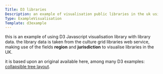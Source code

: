 ```yaml
---
Title: D3 libraries
Description: an example of visualisation public libraries in the uk using D3.
Type: ExampleVisualisation
Template: d3example
---
```


this is an example of using D3 Javascript visualisation library with library data.  the library data is taken from the culture grid libraries web service, making use of the fields **region** and **jurisdiction** to visualise libraries in the UK.

it is based upon an original available here, among many D3 examples: [collapsible tree layout](http://mbostock.github.io/d3/talk/20111018/tree.html).